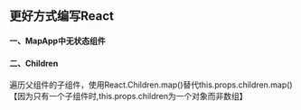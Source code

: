 
## 更好方式编写React

#### 一、MapApp中无状态组件

#### 二、Children
遍历父组件的子组件，使用React.Children.map()替代this.props.children.map()【因为只有一个子组件时,this.props.children为一个对象而非数组】
